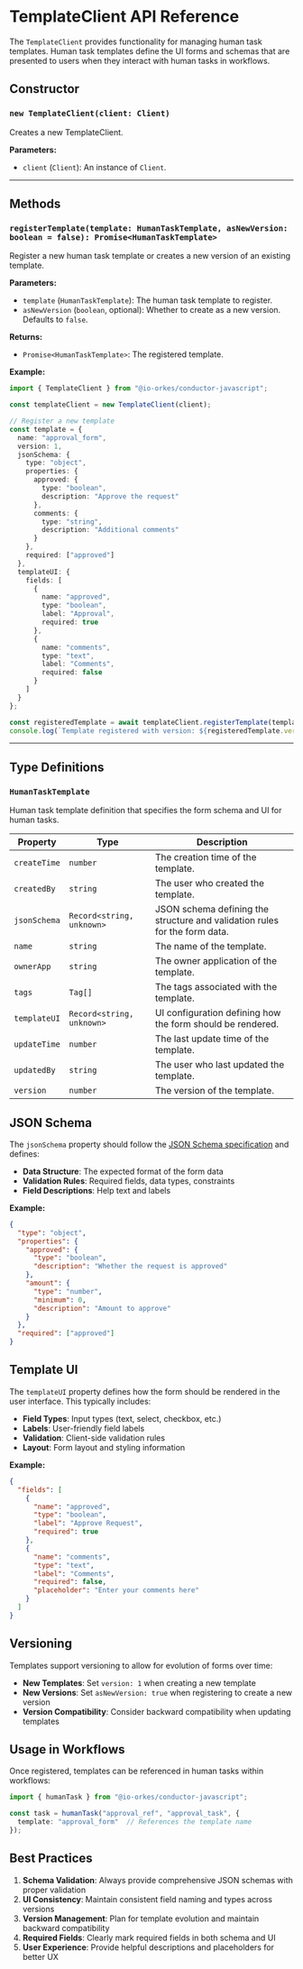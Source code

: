 # TemplateClient API Reference

The `TemplateClient` provides functionality for managing human task templates. Human task templates define the UI forms and schemas that are presented to users when they interact with human tasks in workflows.

## Constructor

### `new TemplateClient(client: Client)`

Creates a new TemplateClient.

**Parameters:**

-   `client` (`Client`): An instance of `Client`.

---

## Methods

### `registerTemplate(template: HumanTaskTemplate, asNewVersion: boolean = false): Promise<HumanTaskTemplate>`

Register a new human task template or creates a new version of an existing template.

**Parameters:**

-   `template` (`HumanTaskTemplate`): The human task template to register.
-   `asNewVersion` (`boolean`, optional): Whether to create as a new version. Defaults to `false`.

**Returns:**

-   `Promise<HumanTaskTemplate>`: The registered template.

**Example:**

```typescript
import { TemplateClient } from "@io-orkes/conductor-javascript";

const templateClient = new TemplateClient(client);

// Register a new template
const template = {
  name: "approval_form",
  version: 1,
  jsonSchema: {
    type: "object",
    properties: {
      approved: {
        type: "boolean",
        description: "Approve the request"
      },
      comments: {
        type: "string",
        description: "Additional comments"
      }
    },
    required: ["approved"]
  },
  templateUI: {
    fields: [
      {
        name: "approved",
        type: "boolean",
        label: "Approval",
        required: true
      },
      {
        name: "comments",
        type: "text",
        label: "Comments",
        required: false
      }
    ]
  }
};

const registeredTemplate = await templateClient.registerTemplate(template);
console.log(`Template registered with version: ${registeredTemplate.version}`);
```

---

## Type Definitions

### `HumanTaskTemplate`

Human task template definition that specifies the form schema and UI for human tasks.

| Property | Type | Description |
| --- | --- | --- |
| `createTime` | `number` | The creation time of the template. |
| `createdBy` | `string` | The user who created the template. |
| `jsonSchema` | `Record<string, unknown>` | JSON schema defining the structure and validation rules for the form data. |
| `name` | `string` | The name of the template. |
| `ownerApp` | `string` | The owner application of the template. |
| `tags` | `Tag[]` | The tags associated with the template. |
| `templateUI` | `Record<string, unknown>` | UI configuration defining how the form should be rendered. |
| `updateTime` | `number` | The last update time of the template. |
| `updatedBy` | `string` | The user who last updated the template. |
| `version` | `number` | The version of the template. |

## JSON Schema

The `jsonSchema` property should follow the [JSON Schema specification](https://json-schema.org/) and defines:

- **Data Structure**: The expected format of the form data
- **Validation Rules**: Required fields, data types, constraints
- **Field Descriptions**: Help text and labels

**Example:**

```json
{
  "type": "object",
  "properties": {
    "approved": {
      "type": "boolean",
      "description": "Whether the request is approved"
    },
    "amount": {
      "type": "number",
      "minimum": 0,
      "description": "Amount to approve"
    }
  },
  "required": ["approved"]
}
```

## Template UI

The `templateUI` property defines how the form should be rendered in the user interface. This typically includes:

- **Field Types**: Input types (text, select, checkbox, etc.)
- **Labels**: User-friendly field labels
- **Validation**: Client-side validation rules
- **Layout**: Form layout and styling information

**Example:**

```json
{
  "fields": [
    {
      "name": "approved",
      "type": "boolean",
      "label": "Approve Request",
      "required": true
    },
    {
      "name": "comments",
      "type": "text",
      "label": "Comments",
      "required": false,
      "placeholder": "Enter your comments here"
    }
  ]
}
```

## Versioning

Templates support versioning to allow for evolution of forms over time:

- **New Templates**: Set `version: 1` when creating a new template
- **New Versions**: Set `asNewVersion: true` when registering to create a new version
- **Version Compatibility**: Consider backward compatibility when updating templates

## Usage in Workflows

Once registered, templates can be referenced in human tasks within workflows:

```typescript
import { humanTask } from "@io-orkes/conductor-javascript";

const task = humanTask("approval_ref", "approval_task", {
  template: "approval_form"  // References the template name
});
```

## Best Practices

1. **Schema Validation**: Always provide comprehensive JSON schemas with proper validation
2. **UI Consistency**: Maintain consistent field naming and types across versions
3. **Version Management**: Plan for template evolution and maintain backward compatibility
4. **Required Fields**: Clearly mark required fields in both schema and UI
5. **User Experience**: Provide helpful descriptions and placeholders for better UX
